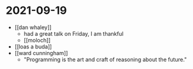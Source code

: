 # 2021-09-19

- [[dan whaley]]
  - had a great talk on Friday, I am thankful
  - [[moloch]]
- [[loas a buda]]
- [[ward cunningham]]
  - "Programming is the art and craft of reasoning about the future."